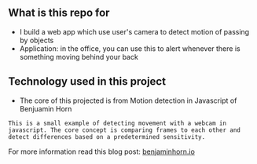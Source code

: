 ## What is this repo for
- I build a web app which use user's camera to detect motion of passing by objects
- Application: in the office, you can use this to alert whenever there is something moving behind your back
## Technology used in this project
- The core of this projected is from Motion detection in Javascript of Benjuamin Horn 

```
This is a small example of detecting movement with a webcam in javascript. The core concept is comparing frames to each other and detect differences based on a predetermined sensitivity.
```

For more information read this blog post: [benjaminhorn.io]

[benjaminhorn.io]:http://benjaminhorn.io/code/motion-detection-with-javascript-and-a-web-camera/

